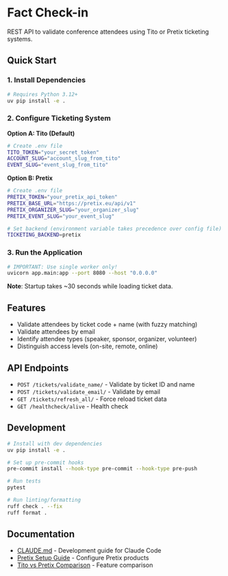 # Fact Check-in

REST API to validate conference attendees using Tito or Pretix ticketing systems.

## Quick Start

### 1. Install Dependencies
```bash
# Requires Python 3.12+
uv pip install -e .
```

### 2. Configure Ticketing System

**Option A: Tito (Default)**
```bash
# Create .env file
TITO_TOKEN="your_secret_token"
ACCOUNT_SLUG="account_slug_from_tito"
EVENT_SLUG="event_slug_from_tito"
```

**Option B: Pretix**
```bash
# Create .env file
PRETIX_TOKEN="your_pretix_api_token"
PRETIX_BASE_URL="https://pretix.eu/api/v1"
PRETIX_ORGANIZER_SLUG="your_organizer_slug"
PRETIX_EVENT_SLUG="your_event_slug"

# Set backend (environment variable takes precedence over config file)
TICKETING_BACKEND=pretix
```

### 3. Run the Application
```bash
# IMPORTANT: Use single worker only!
uvicorn app.main:app --port 8080 --host "0.0.0.0"
```

**Note**: Startup takes ~30 seconds while loading ticket data.

## Features

- Validate attendees by ticket code + name (with fuzzy matching)
- Validate attendees by email
- Identify attendee types (speaker, sponsor, organizer, volunteer)
- Distinguish access levels (on-site, remote, online)

## API Endpoints

- `POST /tickets/validate_name/` - Validate by ticket ID and name
- `POST /tickets/validate_email/` - Validate by email
- `GET /tickets/refresh_all/` - Force reload ticket data
- `GET /healthcheck/alive` - Health check

## Development

```bash
# Install with dev dependencies
uv pip install -e .

# Set up pre-commit hooks
pre-commit install --hook-type pre-commit --hook-type pre-push

# Run tests
pytest

# Run linting/formatting
ruff check . --fix
ruff format .
```

## Documentation

- [CLAUDE.md](CLAUDE.md) - Development guide for Claude Code
- [Pretix Setup Guide](docs/PRETIX_SETUP_GUIDE.md) - Configure Pretix products
- [Tito vs Pretix Comparison](docs/TITO_PRETIX_COMPARISON.md) - Feature comparison
